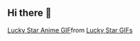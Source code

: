 ## Hi there 👋

<!--
**HorigolRGHS/HorigolRGHS** is a ✨ _special_ ✨ repository because its `README.md` (this file) appears on your GitHub profile.

Here are some ideas to get you started:

- 🔭 I’m currently working on ...
- 🌱 I’m currently learning ...
- 👯 I’m looking to collaborate on ...
- 🤔 I’m looking for help with ...
- 💬 Ask me about ...
- 📫 How to reach me: ...
- 😄 Pronouns: ...
- ⚡ Fun fact: ...
-->

<div class="tenor-gif-embed" data-postid="14835305" data-share-method="host" data-aspect-ratio="1.77778" data-width="100%"><a href="https://tenor.com/view/lucky-star-anime-konata-izumi-computer-online-gif-14835305">Lucky Star Anime GIF</a>from <a href="https://tenor.com/search/lucky+star-gifs">Lucky Star GIFs</a></div> <script type="text/javascript" async src="https://tenor.com/embed.js"></script>
